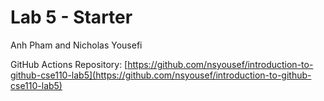# Lab 5 - Starter

Anh Pham and Nicholas Yousefi

GitHub Actions Repository: [https://github.com/nsyousef/introduction-to-github-cse110-lab5](https://github.com/nsyousef/introduction-to-github-cse110-lab5)

